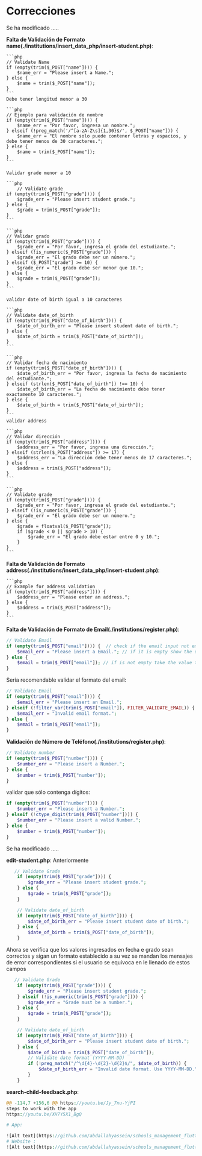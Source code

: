 # Correcciones
Se ha modificado .....

**Falta de Validación de Formato name(./institutions/insert_data_php/insert-student.php)**:

    ```php
    // Validate Name
    if (empty(trim($_POST["name"]))) {
        $name_err = "Please insert a Name.";
    } else {
        $name = trim($_POST["name"]);
    }
    ```
    Debe tener longitud menor a 30

    ```php
    // Ejemplo para validación de nombre
    if (empty(trim($_POST["name"]))) {
        $name_err = "Por favor, ingresa un nombre.";
    } elseif (!preg_match('/^[a-zA-Z\s]{1,30}$/', $_POST["name"])) {
        $name_err = "El nombre solo puede contener letras y espacios, y debe tener menos de 30 caracteres.";
    } else {
        $name = trim($_POST["name"]);
    }
    ```

    Validar grade menor a 10

    ```php
        // Validate grade
    if (empty(trim($_POST["grade"]))) {
        $grade_err = "Please insert student grade.";
    } else {
        $grade = trim($_POST["grade"]);
    }
    ```

    ```php
    // Validar grado
    if (empty(trim($_POST["grade"]))) {
        $grade_err = "Por favor, ingresa el grado del estudiante.";
    } elseif (!is_numeric($_POST["grade"])) {
        $grade_err = "El grado debe ser un número.";
    } elseif ($_POST["grade"] >= 10) {
        $grade_err = "El grado debe ser menor que 10.";
    } else {
        $grade = trim($_POST["grade"]);
    }
    ```

    validar date of birth igual a 10 caracteres
    
    ```php
    // Validate date_of_birth
    if (empty(trim($_POST["date_of_birth"]))) {
        $date_of_birth_err = "Please insert student date of birth.";
    } else {
        $date_of_birth = trim($_POST["date_of_birth"]);
    }
    ```

    ```php
    // Validar fecha de nacimiento
    if (empty(trim($_POST["date_of_birth"]))) {
        $date_of_birth_err = "Por favor, ingresa la fecha de nacimiento del estudiante.";
    } elseif (strlen($_POST["date_of_birth"]) !== 10) {
        $date_of_birth_err = "La fecha de nacimiento debe tener exactamente 10 caracteres.";
    } else {
        $date_of_birth = trim($_POST["date_of_birth"]);
    }
    ```
    validar address 

    ```php
    // Validar dirección
    if (empty(trim($_POST["address"]))) {
        $address_err = "Por favor, ingresa una dirección.";
    } elseif (strlen($_POST["address"]) >= 17) {
        $address_err = "La dirección debe tener menos de 17 caracteres.";
    } else {
        $address = trim($_POST["address"]);
    }
    ```

    ```php
    // Validate grade
    if (empty(trim($_POST["grade"]))) {
        $grade_err = "Por favor, ingresa el grado del estudiante.";
    } elseif (!is_numeric($_POST["grade"])) {
        $grade_err = "El grado debe ser un número.";
    } else {
        $grade = floatval($_POST["grade"]);
        if ($grade < 0 || $grade > 10) {
            $grade_err = "El grado debe estar entre 0 y 10.";
        }
    }
    ```

**Falta de Validación de Formato address(./institutions/insert_data_php/insert-student.php)**:

    ```php
    // Example for address validation
    if (empty(trim($_POST["address"]))) {
        $address_err = "Please enter an address.";
    } else {
        $address = trim($_POST["address"]);
    }
    ```



**Falta de Validación de Formato de Email(./institutions/register.php)**:
   ```php
   // Validate Email
   if (empty(trim($_POST["email"]))) {  // check if the email input not empty
       $email_err = "Please insert a Email."; // if it is empty show the user this message
   } else {
       $email = trim($_POST["email"]); // if is not empty take the value that the user entered from the input
   }
   ```
   Sería recomendable validar el formato del email:
   ```php
   // Validate Email
   if (empty(trim($_POST["email"]))) {  
       $email_err = "Please insert an Email."; 
   } elseif (!filter_var(trim($_POST["email"]), FILTER_VALIDATE_EMAIL)) {
       $email_err = "Invalid email format.";
   } else {
       $email = trim($_POST["email"]); 
   }
   ```
**Validación de Número de Teléfono(./institutions/register.php)**:
   ```php
   // Validate number
   if (empty(trim($_POST["number"]))) {
       $number_err = "Please insert a Number."; 
   } else {
       $number = trim($_POST["number"]); 
   }
   ```
   validar que sólo contenga dígitos:
   ```php
   if (empty(trim($_POST["number"]))) {
       $number_err = "Please insert a Number."; 
   } elseif (!ctype_digit(trim($_POST["number"]))) {
       $number_err = "Please insert a valid Number."; 
   } else {
       $number = trim($_POST["number"]); 
   }
   ```
Se ha modificado .....

**edit-student.php**:
Anteriormente
```php
   // Validate Grade
    if (empty(trim($_POST["grade"]))) {
        $grade_err = "Please insert student grade.";
    } else {
        $grade = trim($_POST["grade"]);
    }

    // Validate date_of_birth
    if (empty(trim($_POST["date_of_birth"]))) {
        $date_of_birth_err = "Please insert student date of birth.";
    } else {
        $date_of_birth = trim($_POST["date_of_birth"]);
    }
   ```
Ahora se verifica que los valores ingresados en fecha e grado sean correctos y sigan un formato establecido a su vez se mandan los mensajes de error correspondientes si el usuario
se equivoca en le llenado de estos campos

```php
   // Validate Grade
    if (empty(trim($_POST["grade"]))) {
        $grade_err = "Please insert student grade.";
    } elseif (!is_numeric(trim($_POST["grade"]))) {
        $grade_err = "Grade must be a number.";
    } else {
        $grade = trim($_POST["grade"]);
    }

    // Validate date_of_birth
    if (empty(trim($_POST["date_of_birth"]))) {
        $date_of_birth_err = "Please insert student date of birth.";
    } else {
        $date_of_birth = trim($_POST["date_of_birth"]);
        // Validate date format (YYYY-MM-DD)
        if (!preg_match("/^\d{4}-\d{2}-\d{2}$/", $date_of_birth)) {
            $date_of_birth_err = "Invalid date format. Use YYYY-MM-DD.";
        }
    }

   ```
**search-child-feedback.php**:

   ```php
@@ -114,7 +156,6 @@ https://youtu.be/Jy_7nu-YjPI
steps to work with the app
https://youtu.be/XH7Y5X1_BgQ

# App:

![Alt text](https://github.com/abdallahyassein/schools_management_flutter_app/blob/master/screenshot.png?raw=true "Title")
# Website :
![Alt text](https://github.com/abdallahyassein/schools_management_flutter_app/blob/master/screenshot2.png?raw=true "Title")
